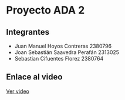 # Proyecto ADA 2

## Integrantes

- Juan Manuel Hoyos Contreras 2380796
- Joan Sebastián Saavedra Perafán 2313025
- Sebastian Cifuentes Florez 2380764

## Enlace al video

[Ver video](https://www.youtube.com/watch?v=dAKMfUIhQaE)